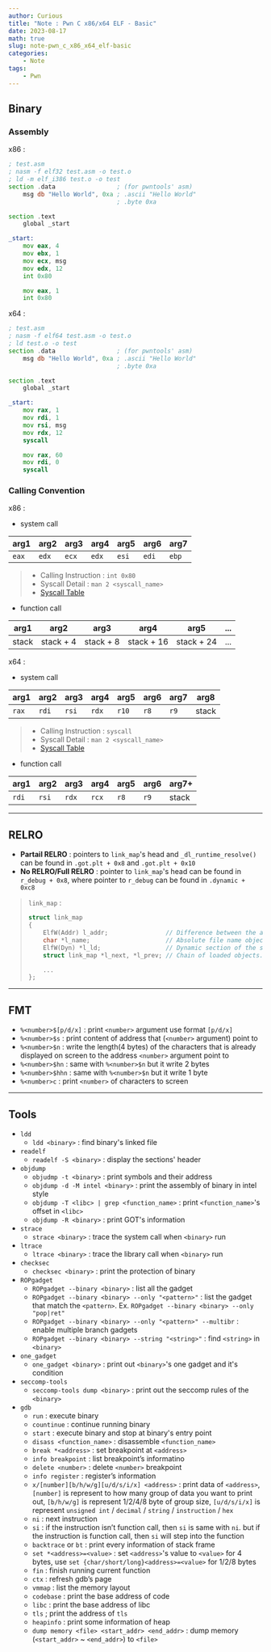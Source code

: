 ```yaml
---
author: Curious
title: "Note : Pwn C x86/x64 ELF - Basic"
date: 2023-08-17
math: true
slug: note-pwn_c_x86_x64_elf-basic
categories:
    - Note
tags:
    - Pwn
---
```


## Binary
### Assembly
x86 : 
```asm
; test.asm
; nasm -f elf32 test.asm -o test.o
; ld -m elf_i386 test.o -o test
section .data                 ; (for pwntools' asm)
    msg db "Hello World", 0xa ; .ascii "Hello World"
                              ; .byte 0xa

section .text
    global _start

_start: 
    mov eax, 4
    mov ebx, 1
    mov ecx, msg
    mov edx, 12
    int 0x80

    mov eax, 1
    int 0x80
```

x64 : 
```asm
; test.asm
; nasm -f elf64 test.asm -o test.o
; ld test.o -o test
section .data                 ; (for pwntools' asm)
    msg db "Hello World", 0xa ; .ascii "Hello World"
                              ; .byte 0xa

section .text
    global _start

_start:
    mov rax, 1
    mov rdi, 1
    mov rsi, msg
    mov rdx, 12
    syscall

    mov rax, 60
    mov rdi, 0
    syscall
```

### Calling Convention
x86 : 
- system call

| arg1  | arg2  | arg3  | arg4  | arg5  | arg6  | arg7  |
| ----- | ----- | ----- | ----- | ----- | ----- | ----- |
| `eax` | `edx` | `ecx` | `edx` | `esi` | `edi` | `ebp` |

> - Calling Instruction : `int 0x80`
> - Syscall Detail : `man 2 <syscall_name>`
> - [Syscall Table](https://syscalls.w3challs.com/?arch=x86)

- function call

| arg1  |   arg2    |   arg3    |    arg4    |    arg5    | ... |
| ----- | --------- | --------- | ---------- | ---------- | --- |
| stack | stack + 4 | stack + 8 | stack + 16 | stack + 24 | ... |

x64 : 

- system call

| arg1  | arg2  | arg3  | arg4  | arg5  | arg6  | arg7  | arg8  |
| ----- | ----- | ----- | ----- | ----- | ----- | ----- | ----- |
| `rax` | `rdi` | `rsi` | `rdx` | `r10` | `r8`  | `r9`  | stack |

> - Calling Instruction : `syscall`
> - Syscall Detail : `man 2 <syscall_name>`
> - [Syscall Table](https://syscalls.w3challs.com/?arch=x86_64)

- function call

| arg1  | arg2  | arg3  | arg4  | arg5  | arg6  | arg7+ |
| ----- | ----- | ----- | ----- | ----- | ----- | ----- |
| `rdi` | `rsi` | `rdx` | `rcx` | `r8`  | `r9`  | stack |

---
## RELRO
- **Partail RELRO** : pointers to `link_map`'s head and `_dl_runtime_resolve()` can be found in `.got.plt + 0x8` and `.got.plt + 0x10`  
- **No RELRO/Full RELRO** : pointer to `link_map`'s head can be found in `r_debug + 0x8`, where pointer to `r_debug` can be found in `.dynamic + 0xc8`

> `link_map` : 
> ```c
> struct link_map
> {
>     ElfW(Addr) l_addr;                // Difference between the address in the ELF file and the addresses in memory.
>     char *l_name;                     // Absolute file name object was found in.
>     ElfW(Dyn) *l_ld;                  // Dynamic section of the shared object.
>     struct link_map *l_next, *l_prev; // Chain of loaded objects.
> 
>     ...
> };
> ```

---
## FMT
- `%<number>$[p/d/x]` : print `<number>` argument use format `[p/d/x]`
- `%<number>$s` : print content of address that (`<number>` argument) point to
- `%<number>$n` : write the length(4 bytes) of the characters that is already displayed on screen to the address `<number>` argument point to
- `%<number>$hn` : same with `%<number>$n` but it write 2 bytes
- `%<number>$hhn` : same with `%<number>$n` but it write 1 byte
- `%<number>c` : print `<number>` of characters to screen

---
## Tools
- `ldd`
  - `ldd <binary>` : find binary's linked file
- `readelf`
  - `readelf -S <binary>` : display the sections' header
- `objdump`
    - `objudmp -t <binary>` : print symbols and their address
    - `objdump -d -M intel <binary>` : print the assembly of binary in intel style
    - `objdump -T <libc> | grep <function_name>` : print `<function_name>`'s offset in `<libc>`
    - `objdump -R <binary>` : print GOT's information
- `strace`
    - `strace <binary>` : trace the system call when `<binary>` run
- `ltrace`
    - `ltrace <binary>` : trace the library call when `<binary>` run
- `checksec`
    - `checksec <binary>` : print the protection of binary
- `ROPgadget`
    - `ROPgadget --binary <binary>` : list all the gadget
    - `ROPgadget --binary <binary> --only "<pattern>"` : list the gadget that match the `<pattern>`. Ex. `ROPgadget --binary <binary> --only "pop|ret"`
    - `ROPgadget --binary <binary> --only "<pattern>" --multibr` : enable multiple branch gadgets
    - `ROPgadget --binary <binary> --string "<string>"` : find `<string>` in `<binary>`
- `one_gadget`
  - `one_gadget <binary>` : print out `<binary>`'s one gadget and it's condition
- `seccomp-tools`
  - `seccomp-tools dump <binary>` : print out the seccomp rules of the `<binary>`
- `gdb`
    - `run` : execute binary
    - `countinue` : continue running binary
    - `start` : execute binary and stop at binary's entry point
    - `disass <function_name>` : disassemble `<function_name>`
    - `break *<address>` : set breakpoint at `<address>`
    - `info breakpoint` : list breakpoint’s informatino
    - `delete <number>` : delete `<number>` breakpoint
    - `info register` : register’s information
    - `x/[number][b/h/w/g][u/d/s/i/x] <address>` : print data of `<address>`, `[number]` is represent to how many group of data you want to print out, `[b/h/w/g]` is represent 1/2/4/8 byte of group size, `[u/d/s/i/x]` is represent `unsigned int` / `decimal` / `string` / `instruction` / `hex`
    - `ni` : next instruction
    - `si` : if the instruction isn’t function call, then `si` is same with `ni`. but if the instruction is function call, then `si` will step into the function
    - `backtrace` or `bt` : print every information of stack frame
    - `set *<address>=<value>` : set `<address>`'s value to `<value>` for 4 bytes, use `set {char/short/long}<address>=<value>` for 1/2/8 bytes
    - `fin` : finish running current function
    - `ctx` : refresh gdb’s page
    - `vmmap` : list the memory layout
    - `codebase` : print the base address of code
    - `libc` : print the base address of libc
    - `tls` ; print the address of `tls`
    - `heapinfo` : print some information of heap
    - `dump memory <file> <start_addr> <end_addr>` : dump memory (`<start_addr>` ~ `<end_addr>`) to `<file>`

